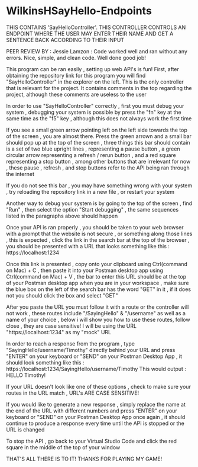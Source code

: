 # WilkinsHSayHello-Endpoints

THIS CONTAINS 'SayHelloController'.  THIS CONTROLLER CONTROLS AN ENDPOINT WHERE THE USER MAY ENTER THEIR NAME AND GET A SENTENCE BACK ACCORDING TO THEIR INPUT

PEER REVIEW BY : Jessie Lamzon : Code worked well and ran without any errors.  Nice, simple, and clean code. Well done good job!

This program can be ran easily , setting up web API's is fun! First, after obtaining the repository link for this program you will find "SayHelloController" in the explorer on the left. This is the only controller that is relevant for the project. It contains comments in the top regarding the project, although these comments are useless to the user

In order to use "SayHelloController" correctly , first you must debug your system , debugging your system is possible by press the "fn" key at the same time as the "f5" key , although this does not always work the first time

If you see a small green arrow pointing left on the left side towards the top of the screen , you are almost there. Press the green arrown and a small bar should pop up at the top of the screen , three things this bar should contain is a set of two blue upright lines , representing a pause button , a green circular arrow representing a refresh / rerun button , and a red square representing a stop button , among other buttons that are irrelevant for now , these pause , refresh , and stop buttons refer to the API being ran through the internet

If you do not see this bar , you may have something wrong with your system , try reloading the repository link in a new file , or restart your system

Another way to debug your system is by going to the top of the screen , find "Run" , then select the option "Start debugging" , the same sequences listed in the paragraphs above should happen

Once your API is ran properly , you should be taken to your web browser with a prompt that the website is not secure , or something along those lines , this is expected , click the link in the search bar at the top of the browser , you should be presented with a URL that looks something like this : https://localhost:1234

Once this link is presented , copy onto your clipboard using Ctrl(command on Mac) + C , then paste it into your Postman desktop app using Ctrl(command on Mac) + V , the bar to enter this URL should be at the top of your Postman desktop app when you are in your workspace , make sure the blue box on the left of the search bar has the word "GET" in it , if it does not you should click the box and select "GET"

After you paste the URL you must follow it with a route or the controller will not work , these routes include "/SayingHello" & "/username" as well as a name of your choice , below i will show you how to use these routes, follow close , they are case sensitive! I will be using the URL "https://localhost:1234" as my "mock" URL

In order to reach a response from the program , type "SayingHello/username/Timothy" directly behind your URL and press "ENTER" on your keyboard or "SEND" on your Postman Desktop App , it should look something like this : https://localhost:1234/SayingHello/username/Timothy 
This would output : HELLO Timothy!

If your URL doesn't look like one of these options , check to make sure your routes in the URL match , URL's ARE CASE SENSITIVE!

If you would like to generate a new response , simply replace the name at the end of the URL with different numbers and press "ENTER" on your keyboard or "SEND" on your Postman Desktop App once again , it should continue to produce a response every time until the API is stopped or the URL is changed

To stop the API , go back to your Virtual Studio Code and click the red square in the middle of the top of your window

THAT'S ALL THERE IS TO IT! THANKS FOR PLAYING MY GAME!
